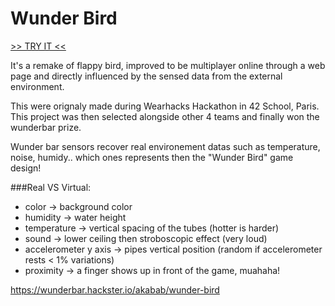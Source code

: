 # Wunder Bird

[>> TRY IT <<](http://ycribier:8000)

It's a remake of flappy bird, improved to be multiplayer online through a web page and directly influenced by the sensed data from the external environment.  

This were orignaly made during Wearhacks Hackathon in 42 School, Paris. This project was then selected alongside other 4 teams and finally won the wunderbar prize.

Wunder bar sensors recover real environement datas such as temperature, noise, humidy.. which ones represents then the "Wunder Bird" game design!

###Real VS Virtual:
- color -> background color  
- humidity -> water height
- temperature -> vertical spacing of the tubes (hotter is harder)
- sound -> lower ceiling then stroboscopic effect (very loud)
- accelerometer y axis -> pipes vertical position (random if accelerometer rests < 1% variations)
- proximity -> a finger shows up in front of the game, muahaha!

https://wunderbar.hackster.io/akabab/wunder-bird
